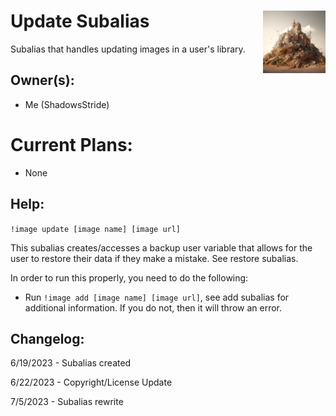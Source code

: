 <h1>Update Subalias<img align="right" src="rubble.png" width="100px"></h1>

Subalias that handles updating images in a user's library.

## Owner(s):
- Me (ShadowsStride)

# Current Plans:
- None

## Help:
`!image update [image name] [image url]`

This subalias creates/accesses a backup user variable that allows for the user to restore their data if they make a mistake. See restore subalias.

In order to run this properly, you need to do the following:
- Run `!image add [image name] [image url]`, see add subalias for additional information. If you do not, then it will throw an error.

## Changelog:
6/19/2023 - Subalias created

6/22/2023 - Copyright/License Update

7/5/2023 - Subalias rewrite